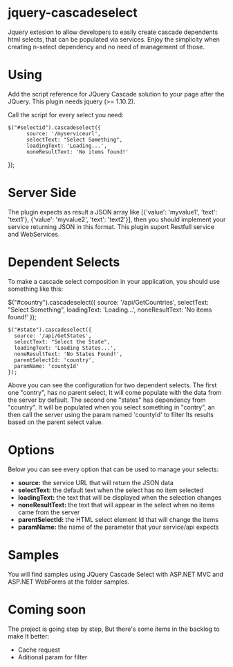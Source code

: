 jquery-cascadeselect
====================

Jquery extesion to allow developers to easily create cascade dependents html selects, that can be populated via services.
Enjoy the simplicity when creating n-select dependency and no need of management of those.

Using
====================

Add the script reference for JQuery Cascade solution to your page after the JQuery. This plugin needs jquery (>= 1.10.2).

 <script src="~/Scripts/jquery-cascadeselect-x.x.js"></script>

Call the script for every select you need:

    $("#selectid").cascadeselect({
          source: '/myserviceurl',
          selectText: "Select Something",
          loadingText: 'Loading...',
          noneResultText: 'No items found!'
  });

Server Side
====================

The plugin expects as result a JSON array like [{'value': 'myvalue1', 'text': 'text1'}, {'value': 'myvalue2', 'text': 'text2'}], then you should implement your service returning JSON in this format. This plugin suport Restfull service and WebServices.

Dependent Selects
====================

To make a cascade select composition in your application, you should use something like this:

  $("#country").cascadeselect({
      source: '/api/GetCountries',
      selectText: "Select Something",
      loadingText: 'Loading...',
      noneResultText: 'No items found!'
    });

    $("#state").cascadeselect({
      source: '/api/GetStates',
      selectText: "Select the State",
      loadingText: 'Loading States...',
      noneResultText: 'No States Found!',
      parentSelectId: 'country',
      paramName: 'countyId'
    });

Above you can see the configuration for two dependent selects. The first one "contry", has no parent select, It will come populate with the data from the server by default. The second one "states" has dependency from "country". It will be populated when you select something in "contry", an then call the server using the param named 'countyId' to filter Its results based on the parent select value.

Options
====================

Below you can see every option that can be used to manage your selects:

* **source:** the service URL that will return the JSON data
* **selectText:** the default text when the select has no item selected
* **loadingText:** the text that will be displayed when the selection changes
* **noneResultText:** the text that will appear in the select when no items came from the server
* **parentSelectId:** the HTML select element Id that will change the items
* **paramName:** the name of the parameter that your service/api expects

Samples
====================

You will find samples using JQuery Cascade Select with ASP.NET MVC and ASP.NET WebForms at the folder samples.

Coming soon
====================

The project is going step by step, But there's some items in the backlog to make It better:
* Cache request
* Aditional param for filter